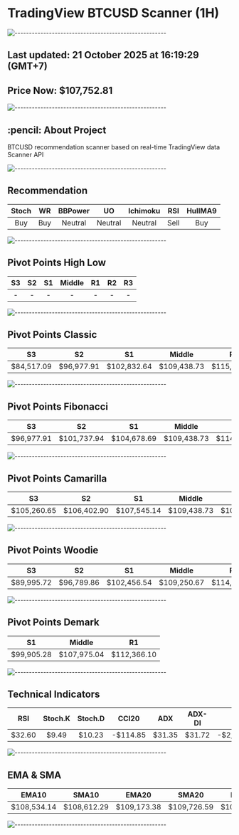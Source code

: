 # TradingView BTCUSD Scanner (1H)
![-----------------------------------------------------](https://raw.githubusercontent.com/andreasbm/readme/master/assets/lines/rainbow.png)
## Last updated: 21 October 2025 at 16:19:29 (GMT+7)
## Price Now: $107,752.81
![-----------------------------------------------------](https://raw.githubusercontent.com/andreasbm/readme/master/assets/lines/rainbow.png)
<h2 id="about-the-project"> :pencil: About Project</h2>
BTCUSD recommendation scanner based on real-time TradingView data Scanner API


![-----------------------------------------------------](https://raw.githubusercontent.com/andreasbm/readme/master/assets/lines/rainbow.png)

## Recommendation
| Stoch | WR | BBPower | UO | Ichimoku | RSI | HullMA9 |
| :---: | :---: | :---: | :---: | :---: | :---: | :---: |
| Buy | Buy | Neutral | Neutral | Neutral | Sell | Buy |


![-----------------------------------------------------](https://raw.githubusercontent.com/andreasbm/readme/master/assets/lines/rainbow.png)

## Pivot Points High Low
| S3 | S2 | S1 | Middle | R1 | R2 | R3 |
| :---: | :---: | :---: | :---: | :---: | :---: | :---: |
| - | - | - | - | - | - | - |


![-----------------------------------------------------](https://raw.githubusercontent.com/andreasbm/readme/master/assets/lines/rainbow.png)

## Pivot Points Classic
| S3 | S2 | S1 | Middle | R1 | R2 | R3 |
| :---: | :---: | :---: | :---: | :---: | :---: | :---: |
| $84,517.09 | $96,977.91 | $102,832.64 | $109,438.73 | $115,293.46 | $121,899.55 | $134,360.37 |


![-----------------------------------------------------](https://raw.githubusercontent.com/andreasbm/readme/master/assets/lines/rainbow.png)

## Pivot Points Fibonacci
| S3 | S2 | S1 | Middle | R1 | R2 | R3 |
| :---: | :---: | :---: | :---: | :---: | :---: | :---: |
| $96,977.91 | $101,737.94 | $104,678.69 | $109,438.73 | $114,198.76 | $117,139.51 | $121,899.55 |


![-----------------------------------------------------](https://raw.githubusercontent.com/andreasbm/readme/master/assets/lines/rainbow.png)

## Pivot Points Camarilla
| S3 | S2 | S1 | Middle | R1 | R2 | R3 |
| :---: | :---: | :---: | :---: | :---: | :---: | :---: |
| $105,260.65 | $106,402.90 | $107,545.14 | $109,438.73 | $109,829.62 | $110,971.86 | $112,114.11 |


![-----------------------------------------------------](https://raw.githubusercontent.com/andreasbm/readme/master/assets/lines/rainbow.png)

## Pivot Points Woodie
| S3 | S2 | S1 | Middle | R1 | R2 | R3 |
| :---: | :---: | :---: | :---: | :---: | :---: | :---: |
| $89,995.72 | $96,789.86 | $102,456.54 | $109,250.67 | $114,917.36 | $121,711.49 | $127,378.18 |


![-----------------------------------------------------](https://raw.githubusercontent.com/andreasbm/readme/master/assets/lines/rainbow.png)

## Pivot Points Demark
| S1 | Middle | R1 |
| :---: | :---: | :---: |
| $99,905.28 | $107,975.04 | $112,366.10 |


![-----------------------------------------------------](https://raw.githubusercontent.com/andreasbm/readme/master/assets/lines/rainbow.png)

## Technical Indicators
| RSI | Stoch.K | Stoch.D | CCI20 | ADX | ADX-DI | AO | Mom | MACD | MACD | W.R | HullMA9 |
| :---: | :---: | :---: | :---: | :---: | :---: | :---: | :---: | :---: | :---: | :---: | :---: |
| $32.60 | $9.49 | $10.23 | -$114.85 | $31.35 | $31.72 | -$2,141.04 | -$2,820.39 | -$592.37 | -$249.26 | -$93.92 | $107,572.35 |


![-----------------------------------------------------](https://raw.githubusercontent.com/andreasbm/readme/master/assets/lines/rainbow.png)

## EMA & SMA
| EMA10 | SMA10 | EMA20 | SMA20 | EMA30 | SMA30 | EMA50 | SMA50 | EMA100 | SMA100 | EMA200 | SMA200 |
| :---: | :---: | :---: | :---: | :---: | :---: | :---: | :---: | :---: | :---: | :---: | :---: |
| $108,534.14 | $108,612.29 | $109,173.38 | $109,726.59 | $109,340.68 | $110,154.59 | $109,246.39 | $109,479.00 | $109,199.83 | $108,063.06 | $110,382.58 | $110,109.65 |


![-----------------------------------------------------](https://raw.githubusercontent.com/andreasbm/readme/master/assets/lines/rainbow.png)